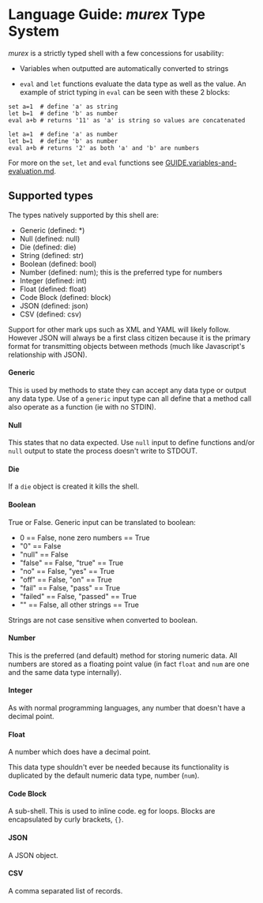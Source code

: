 # Language Guide: _murex_ Type System

_murex_ is a strictly typed shell with a few concessions for usability:

* Variables when outputted are automatically converted to strings

* `eval` and `let` functions evaluate the data type as well as the value.
An example of strict typing in `eval` can be seen with these 2 blocks:

```
set a=1  # define 'a' as string
let b=1  # define 'b' as number
eval a+b # returns '11' as 'a' is string so values are concatenated
```

```
let a=1  # define 'a' as number
let b=1  # define 'b' as number
eval a+b # returns '2' as both 'a' and 'b' are numbers
```

For more on the `set`, `let` and `eval` functions see [GUIDE.variables-and-evaluation.md](./GUIDE.variables-and-evaluation.md).

## Supported types

The types natively supported by this shell are:

* Generic   (defined: *)
* Null      (defined: null)
* Die       (defined: die)
* String    (defined: str)
* Boolean   (defined: bool)
* Number    (defined: num); this is the preferred type for numbers
* Integer   (defined: int)
* Float     (defined: float)
* Code Block (defined: block)
* JSON      (defined: json)
* CSV       (defined: csv)

Support for other mark ups such as XML and YAML will likely follow.
However JSON will always be a first class citizen because it is the
primary format for transmitting objects between methods (much like
Javascript's relationship with JSON).

#### Generic

This is used by methods to state they can accept any data type or output
any data type. Use of a `generic` input type can all define that a
method call also operate as a function (ie with no STDIN).

#### Null

This states that no data expected. Use `null` input to define functions
and/or `null` output to state the process doesn't write to STDOUT.

#### Die

If a `die` object is created it kills the shell.

#### Boolean

True or False. Generic input can be translated to boolean:

* 0 == False, none zero numbers == True
* "0" == False
* "null" == False
* "false" == False, "true" == True
* "no" == False, "yes" == True
* "off" == False, "on" == True
* "fail" == False, "pass" == True
* "failed" == False, "passed" == True
* "" == False, all other strings == True

Strings are not case sensitive when converted to boolean.

#### Number

This is the preferred (and default) method for storing numeric data. All
numbers are stored as a floating point value (in fact `float` and `num`
are one and the same data type internally).

#### Integer

As with normal programming languages, any number that doesn't have a
decimal point.

#### Float

A number which does have a decimal point.

This data type shouldn't ever be needed because its functionality is
duplicated by the default numeric data type, number (`num`).

#### Code Block

A sub-shell. This is used to inline code. eg for loops. Blocks are
encapsulated by curly brackets, `{}`.

#### JSON

A JSON object.

#### CSV

A comma separated list of records.